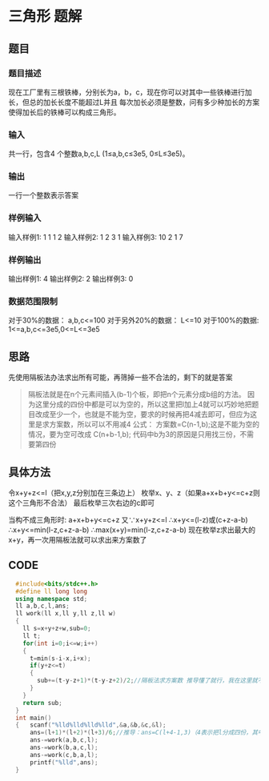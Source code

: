 # 三角形 题解

## 题目
### 题目描述
现在工厂里有三根铁棒，分别长为a，b，c，现在你可以对其中一些铁棒进行加长，但总的加长长度不能超过L并且 每次加长必须是整数，问有多少种加长的方案使得加长后的铁棒可以构成三角形。

### 输入
共一行，包含4 个整数a,b,c,L (1≤a,b,c≤3e5, 0≤L≤3e5)。 

### 输出
一行一个整数表示答案 

### 样例输入
输入样例1:
1 1 1 2
输入样例2:
1 2 3 1
输入样例3:
10 2 1 7

### 样例输出
输出样例1: 4
输出样例2: 2
输出样例3: 0

### 数据范围限制
对于30%的数据： a,b,c<=100 对于另外20%的数据： L<=10 对于100%的数据: 1<=a,b,c<=3e5,0<=L<=3e5

## 思路
先使用隔板法办法求出所有可能，再筛掉一些不合法的，剩下的就是答案
>隔板法就是在n个元素间插入(b-1)个板，即把n个元素分成b组的方法。
>因为这里分成的四份中都是可以为空的，所以这里把l加上4就可以巧妙地把题目改成至少一个，也就是不能为空，要求的时候再把4减去即可，但应为这里是求方案数，所以可以不用减4 
  公式：
    方案数=C(n-1,b);这是不能为空的情况，要为空可改成 C(n+b-1,b); 
    代码中b为3的原因是只用找三份，不需要第四份 

## 具体方法
  令x+y+z<=l（把x,y,z分别加在三条边上） 
  枚举x、y、z（如果a+x+b+y<=c+z则这个三角形不合法）
  最后枚举三次右边的c即可 

  当构不成三角形时: a+x+b+y<=c+z
  又∵x+y+z<=l
  ∴x+y<=(l-z)或(c+z-a-b)
  ∴x+y<=min(l-z,c+z-a-b)
  ∴max(x+y)=min(l-z,c+z-a-b) 
  现在枚举z求出最大的x+y，再一次用隔板法就可以求出来方案数了 
   
## CODE
```cpp
  #include<bits/stdc++.h>
  #define ll long long
  using namespace std;
  ll a,b,c,l,ans;
  ll work(ll x,ll y,ll z,ll w)
  {
    ll s=x+y+z+w,sub=0;
    ll t;
    for(int i=0;i<=w;i++)
    {
      t=min(s-i-x,i+x);
      if(y+z<=t)
      {
        sub+=(t-y-z+1)*(t-y-z+2)/2;//隔板法求方案数 推导懂了就行，我在这里就不写了 
      }
    }
    return sub;	
  }
  int main()
  {   scanf("%lld%lld%lld%lld",&a,&b,&c,&l);
      ans=(l+1)*(l+2)*(l+3)/6;//推导：ans=C(l+4-1,3)（4表示把l分成四份，其中三份给a,b,c,剩余一份留给自己，至于3表示的放在下面了）=(l-3)! / 3!*l! = l!*(l+1)*(l+2)*(l+3) / 6*l! = (l+1)*(l+2)*(l+3)/6
      ans-=work(a,b,c,l);
      ans-=work(b,a,c,l);
      ans-=work(c,b,a,l);
      printf("%lld",ans);
  }
```
